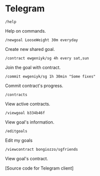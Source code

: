 Telegram 
========

```
/help
```
Help on commands.


```
/newgoal LooseWeight 30m everyday 
```
Create new shared goal.

```
/contract ewgeniyk/sg 4h every sat,sun
```
Join the goal with contract.

```
/commit ewgeniyk/sg 1h 30min "Some fixes"
```
Commit contract's progress.

```
/contracts
```
View active contracts.

```
/viewgoal b334b46f
```
View goal's information.

```
/editgoals
```
Edit my goals

```
/viewcontract bongiozzo/sgfriends
```
View goal's contract.

[Source code for Telegram client]

<!--
help - Help on commands
newgoal - Create new goal
contract - Join the goal with contract. Example - /contract ewgeniyk/sg 4h every sat,sun
commit - Commit contract's progress. Example - /commit ewgeniyk/sg 1h 30min "Some fixes"
contracts - View active contracts
viewgoal - View goal's information. Example - /viewgoal b334b46f
editgoals - Edit my goals
viewcontract - View goal's contract. Example - /viewcontract bongiozzo/sgfriends 
-->
